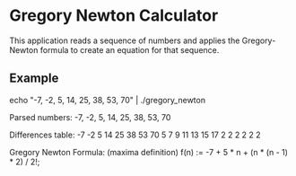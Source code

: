 # Gregory Newton Calculator 

This application reads a sequence of numbers and applies the Gregory-Newton formula to create an equation for that sequence.


## Example

echo "-7, -2, 5, 14, 25, 38, 53, 70" | ./gregory_newton



Parsed numbers:
-7, -2, 5, 14, 25, 38, 53, 70

Differences table:
-7 -2 5 14 25 38 53 70
  5 7 9 11 13 15 17
    2 2 2 2 2 2

Gregory Newton Formula: (maxima definition)
 f(n) := -7 + 5 * n + (n * (n - 1) * 2) / 2!;
 

